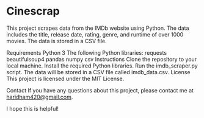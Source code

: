 # Cinescrap
This project scrapes data from the IMDb website using Python. The data includes the title, release date, rating, genre, and runtime of over 1000 movies. The data is stored in a CSV file.

Requirements
Python 3
The following Python libraries:
requests
beautifulsoup4
pandas
numpy
csv
Instructions
Clone the repository to your local machine.
Install the required Python libraries.
Run the imdb_scraper.py script.
The data will be stored in a CSV file called imdb_data.csv.
License
This project is licensed under the MIT License.

Contact
If you have any questions about this project, please contact me at haridham420@gmail.com.

I hope this is helpful!
